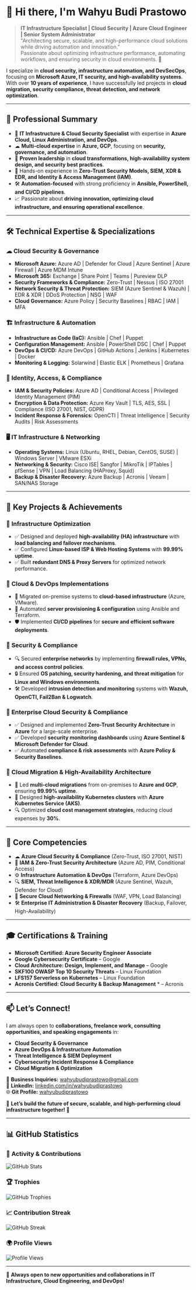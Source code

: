 
# 👋 Hi there, I'm Wahyu Budi Prastowo

> **IT Infrastructure Specialist | Cloud Security | Azure Cloud Engineer | Senior System Administrator**  
> "Architecting secure, scalable, and high-performance cloud solutions while driving automation and innovation."  
> Passionate about optimizing infrastructure performance, automating workflows, and ensuring security in cloud environments. 🚀

I specialize in **cloud security, infrastructure automation, and DevSecOps**, focusing on **Microsoft Azure, IT security, and high-availability systems**. With over **10 years of experience**, I have successfully led projects in **cloud migration, security compliance, threat detection, and network optimization**.

---

## 🎯 **Professional Summary**
- 🔭 **IT Infrastructure & Cloud Security Specialist** with expertise in **Azure Cloud, Linux Administration, and DevOps**.
- ☁ **Multi-cloud expertise** in **Azure, GCP**, focusing on **security, governance, and automation**.
- 🚀 **Proven leadership** in **cloud transformations, high-availability system design, and security best practices**.
- 🔐 Hands-on experience in **Zero-Trust Security Models, SIEM, XDR & EDR, and Identity & Access Management (IAM)**.
- 🛠 **Automation-focused** with strong proficiency in **Ansible, PowerShell, and CI/CD pipelines**.
- 📈 Passionate about **driving innovation, optimizing cloud infrastructure, and ensuring operational excellence**.

---

## 🛠 **Technical Expertise & Specializations**

### ☁ **Cloud Security & Governance**
- **Microsoft Azure:** Azure AD | Defender for Cloud | Azure Sentinel | Azure Firewall | Azure MDM Intune
- **Microsoft 365:** Exchange | Share Point | Teams | Pureview DLP
- **Security Frameworks & Compliance:** Zero-Trust | Nessus | ISO 27001 
- **Network Security & Threat Protection:** SIEM (Azure Sentinel & Wazuh) | EDR & XDR | DDoS Protection | NSG | WAF
- **Cloud Governance:** Azure Policy | Security Baselines | RBAC | IAM | MFA

### 🏗 **Infrastructure & Automation**
- **Infrastructure as Code (IaC):** Ansible | Chef | Puppet
- **Configuration Management:** Ansible | PowerShell DSC | Chef | Puppet
- **DevOps & CI/CD:** Azure DevOps | GitHub Actions | Jenkins | Kubernetes | Docker
- **Monitoring & Logging:** Solarwind |  Elastic ELK | Prometheus | Grafana

### 🔐 **Identity, Access, & Compliance**
- **IAM & Security Policies:** Azure AD | Conditional Access | Privileged Identity Management (PIM)
- **Encryption & Data Protection:** Azure Key Vault | TLS, AES, SSL | Compliance (ISO 27001, NIST, GDPR)
- **Incident Response & Forensics:** OpenCTI | Threat Intelligence | Security Audits | Risk Assessments

### 🖥 **IT Infrastructure & Networking**
- **Operating Systems:** Linux (Ubuntu, RHEL, Debian, CentOS, SUSE) | Windows Server | VMware ESXi
- **Networking & Security:** Cisco ISE| Sangfor | MikroTik | IPTables | pfSense | VPN | Load Balancing (HAProxy, Squid)
- **Backup & Disaster Recovery:** Azure Backup | Acronis | Veeam | SAN/NAS Storage 

---

## 🚀 **Key Projects & Achievements**

### 🔹 **Infrastructure Optimization**
- ✅ Designed and deployed **high-availability (HA) infrastructure** with **load balancing and failover mechanisms**.
- ✅ Configured **Linux-based ISP & Web Hosting Systems** with **99.99% uptime**.
- ✅ Built **redundant DNS & Proxy Servers** for optimized network performance.

### 🔹 **Cloud & DevOps Implementations**
- 🚀 Migrated on-premise systems to **cloud-based infrastructure** (Azure, VMware).
- 🔧 Automated **server provisioning & configuration** using Ansible and Terraform.
- 🛡 Implemented **CI/CD pipelines** for **secure and efficient software deployments**.

### 🔹 **Security & Compliance**
- 🔍 Secured **enterprise networks** by implementing **firewall rules, VPNs, and access control policies**.
- 🔒 Ensured **OS patching, security hardening, and threat mitigation** for **Linux and Windows environments**.
- 🛠 Developed **intrusion detection and monitoring** systems with **Wazuh, OpenCTI, Fail2Ban & Logwatch**.

### 🔹 **Enterprise Cloud Security & Compliance**
- ✅ Designed and implemented **Zero-Trust Security Architecture** in **Azure** for a large-scale enterprise.
- ✅ Developed **security monitoring dashboards** using **Azure Sentinel & Microsoft Defender for Cloud**.
- ✅ Automated **compliance & risk assessments** with **Azure Policy & Security Baselines**.

### 🔹 **Cloud Migration & High-Availability Architecture**
- 🔐 Led **multi-cloud migrations** from on-premises to **Azure and GCP**, ensuring **99.99% uptime**.
- 🏢 Designed **high-availability Kubernetes clusters** with **Azure Kubernetes Service (AKS)**.
- 🔍 Optimized **cloud cost management strategies**, reducing cloud expenses by **30%**.

---

## 🎯 **Core Competencies**
- ☁ **Azure Cloud Security & Compliance** (Zero-Trust, ISO 27001, NIST)
- 🔐 **IAM & Zero-Trust Security Architecture** (Azure AD, PIM, Conditional Access)
- ⚙ **Infrastructure Automation & DevOps** (Terraform, Azure DevOps)
- 🔍 **SIEM, Threat Intelligence & XDR/MDR** (Azure Sentinel, Wazuh,  Defender for Cloud)
- 📡 **Secure Cloud Networking & Firewalls** (WAF, VPN, Load Balancing)
- 🛠 **Enterprise IT Administration & Disaster Recovery** (Backup, Failover, High-Availability)

---

## 🎓 **Certifications & Training**
- **Microsoft Certified: Azure Security Engineer Associate**
- **Google Cybersecurity Certificate** – Google
- **Cloud Architecture: Design, Implement, and Manage** – Google
- **SKF100 OWASP Top 10 Security Threats** – Linux Foundation
- **LFS157 Serverless on Kubernetes** – Linux Foundation
- **Acronis Certified: Cloud Security & Backup Management** * – Acronis


---

## 📫 **Let’s Connect!**
I am always open to **collaborations, freelance work, consulting opportunities, and speaking engagements** in:
- **Cloud Security & Governance**
- **Azure DevOps & Infrastructure Automation**
- **Threat Intelligence & SIEM Deployment**
- **Cybersecurity Incident Response & Compliance**
- **Cloud Migration & Optimization**

📧 **Business Inquiries:** wahyubudiprastowo@gmail.com  
💼 **LinkedIn:** [linkedin.com/in/wahyubudiprastowo](https://www.linkedin.com/in/wahyubudiprastowo)  
🌐 **Git Profile:** [wahyubudiprastowo](https://github.com/wahyubudiprastowo)  

🔹 **Let’s build the future of secure, scalable, and high-performing cloud infrastructure together! 🚀**

---

## 📊 **GitHub Statistics**
### 📌 **Activity & Contributions**
![GitHub Stats](https://github-readme-stats.vercel.app/api?username=wahyubudiprastowo&show_icons=true&count_private=true&include_all_commits&theme=radical)

### 🏆 **Trophies**
![GitHub Trophies](https://github-profile-trophy.vercel.app/?username=wahyubudiprastowo&theme=radical&row=1)

### 📈 **Contribution Streak**
![GitHub Streak](https://github-readme-streak-stats.herokuapp.com/?user=wahyubudiprastowo&theme=radical)

### 🌍 **Profile Views**
![Profile Views](https://komarev.com/ghpvc/?username=wahyubudiprastowo&color=brightgreen)

---

🚀 **Always open to new opportunities and collaborations in IT Infrastructure, Cloud Engineering, and DevOps!**
